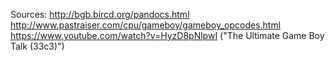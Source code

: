 Sources:
http://bgb.bircd.org/pandocs.html
http://www.pastraiser.com/cpu/gameboy/gameboy_opcodes.html
https://www.youtube.com/watch?v=HyzD8pNlpwI ("The Ultimate Game Boy Talk (33c3)")
